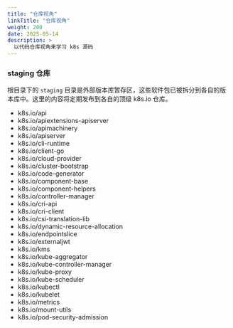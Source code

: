 ```yaml
---
title: "仓库视角"
linkTitle: "仓库视角"
weight: 200
date: 2025-05-14
description: >
  以代码仓库视角来学习 k8s 源码
---
```






### staging 仓库

根目录下的 `staging` 目录是外部版本库暂存区，这些软件包已被拆分到各自的版本库中。这里的内容将定期发布到各自的顶级 k8s.io 仓库。

- k8s.io/api
- k8s.io/apiextensions-apiserver
- k8s.io/apimachinery
- k8s.io/apiserver
- k8s.io/cli-runtime
- k8s.io/client-go
- k8s.io/cloud-provider
- k8s.io/cluster-bootstrap
- k8s.io/code-generator
- k8s.io/component-base
- k8s.io/component-helpers
- k8s.io/controller-manager
- k8s.io/cri-api
- k8s.io/cri-client
- k8s.io/csi-translation-lib
- k8s.io/dynamic-resource-allocation
- k8s.io/endpointslice
- k8s.io/externaljwt
- k8s.io/kms
- k8s.io/kube-aggregator
- k8s.io/kube-controller-manager
- k8s.io/kube-proxy
- k8s.io/kube-scheduler
- k8s.io/kubectl
- k8s.io/kubelet
- k8s.io/metrics
- k8s.io/mount-utils
- k8s.io/pod-security-admission






